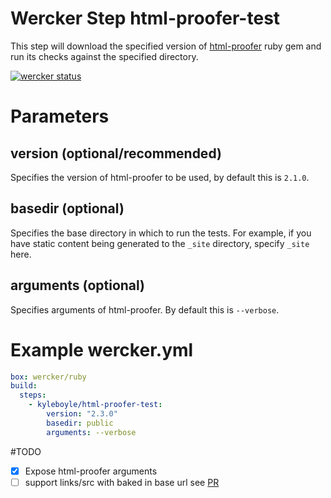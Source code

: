 # Wercker Step html-proofer-test

This step will download the specified version of [html-proofer](https://github.com/gjtorikian/html-proofer) ruby gem and run its checks against the specified directory.

[![wercker status](https://app.wercker.com/status/c189a79239749cf5ce5ba0a13423ae26/m "wercker status")](https://app.wercker.com/project/bykey/c189a79239749cf5ce5ba0a13423ae26)

# Parameters

## version (optional/recommended)

Specifies the version of html-proofer to be used, by default this is `2.1.0`. 

## basedir (optional)

Specifies the base directory in which to run the tests. For example, if you have static content being generated to the `_site` directory, specify `_site` here.

## arguments (optional)

Specifies arguments of html-proofer. By default this is `--verbose`.

# Example wercker.yml

```yml
box: wercker/ruby
build:
  steps:
    - kyleboyle/html-proofer-test:
        version: "2.3.0"
        basedir: public
        arguments: --verbose
```

#TODO
- [x] Expose html-proofer arguments
- [ ] support links/src with baked in base url see [PR](https://github.com/gjtorikian/html-proofer/pull/178)
